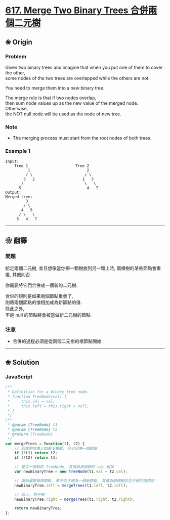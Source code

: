
# [617. Merge Two Binary Trees 合併兩個二元樹][title]

[title]: https://leetcode.com/problems/merge-two-binary-trees/description/

## ❀ Origin

### Problem

Given two binary trees and imagine that when you put one of them to cover the other,  
some nodes of the two trees are overlapped while the others are not.

You need to merge them into a new binary tree.

The merge rule is that if two nodes overlap,  
then sum node values up as the new value of the merged node.  
Otherwise,  
the NOT null node will be used as the node of new tree.

### Note

- The merging process must start from the root nodes of both trees.

### Example 1

```
Input:
	Tree 1                     Tree 2
          1                         2
         / \                       / \
        3   2                     1   3
       /                           \   \
      5                             4   7
Output:
Merged tree:
	     3
	    / \
	   4   5
	  / \   \
	 5   4   7
```

---

## ❀ 翻譯

### 問題

給定兩個二元樹, 並且想像當你把一顆樹放到另一顆上時,
兩棵樹的某些節點會重覆, 其他則否.  

你需要將它們合併成一個新的二元樹.

合併的規則是如果兩個節點重疊了,  
則將兩個節點的值相加成為新節點的值.  
除此之外,  
不是 null 的節點將會被當做新二元樹的節點.

### 注意

- 合併的過程必須是從兩個二元樹的根節點開始.

---

## ❀ Solution

### JavaScript

```JavaScript
/**
 * Definition for a binary tree node.
 * function TreeNode(val) {
 *     this.val = val;
 *     this.left = this.right = null;
 * }
 */
/**
 * @param {TreeNode} t1
 * @param {TreeNode} t2
 * @return {TreeNode}
 */
var mergeTrees = function(t1, t2) {
	// 同樣的位置上如果沒重覆, 至少回傳一個節點
	if (!t1) return t2;
	if (!t2) return t1;

	// 建立一個新的 TreeNode, 其值為兩個樹的 val 相加
	var newBinaryTree = new TreeNode(t1.val + t2.val);

	// 開始遍歷每個節點, 賦予左子樹為一個新節點, 其值為兩個樹的左子樹的值相加
	newBinaryTree.left = mergeTrees(t1.left, t2.left);

	// 同上, 右子樹
	newBinaryTree.right = mergeTrees(t1.right, t2.right);

	return newBinaryTree;
};
```
